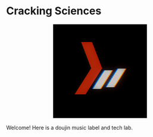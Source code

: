 # Cracking Sciences
<p align="center" width="50%">
  <img width="50%" src="./assets/pics/icon_first.png" alt="Cracking Sciences"/>
</p>

Welcome! Here is a doujin music label and tech lab.    
